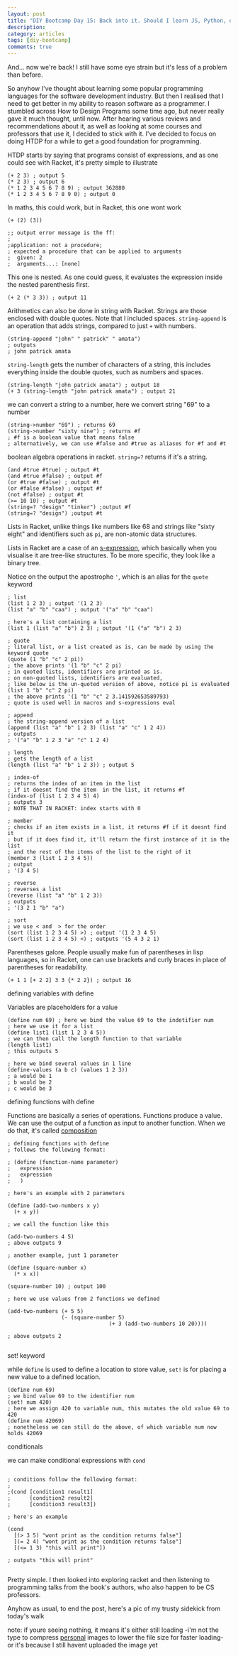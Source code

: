 ```yaml
---
layout: post
title: "DIY Bootcamp Day 15: Back into it. Should I learn JS, Python, or Java? Nah, let's go with Racket"
description: 
category: articles
tags: [diy-bootcamp]
comments: true
---
```


And... now we're back! I still have some eye strain but it's less of a problem than before. 

So anyhow I've thought about learning some popular programming languages for the software development industry. But then I realised that I need to get better in my ability to reason software as a programmer. I stumbled across How to Design Programs some time ago, but never really gave it much thought, until now. After hearing various reviews and recommendations about it, as well as looking at some courses and professors that use it, I decided to stick with it. I've decided to focus on doing HTDP for a while to get a good foundation for programming.

<!-- more -->

HTDP starts by saying that programs consist of expressions, and as one could see with Racket, it's pretty simple to illustrate

```racket
(+ 2 3) ; output 5
(* 2 3) ; output 6
(* 1 2 3 4 5 6 7 8 9) ; output 362880
(* 1 2 3 4 5 6 7 8 9 0) ; output 0
```

In maths, this could work, but in Racket, this one wont work

```racket
(+ (2) (3))

;; output error message is the ff:
;
;application: not a procedure;
; expected a procedure that can be applied to arguments
;  given: 2
;  arguments...: [none]
```

This one is nested. As one could guess, it evaluates the expression inside the nested parenthesis first.

```racket
(+ 2 (* 3 3)) ; output 11
```

Arithmetics can also be done in string with Racket. Strings are those enclosed with double quotes. Note that I included spaces. <code>string-append</code> is an operation that adds strings, compared to just <code>+</code> with numbers.

```racket
(string-append "john" " patrick" " amata")
; outputs
; john patrick amata
```

<code>string-length</code> gets the number of characters of a string, this includes everything inside the double quotes, such as numbers and spaces.

```racket
(string-length "john patrick amata") ; output 18
(+ 3 (string-length "john patrick amata") ; output 21
```

we can convert a string to a number, here we convert  string "69" to a number

``` racket
(string->number "69") ; returns 69
(string->number "sixty nine") ; returns #f 
; #f is a boolean value that means false
; alternatively, we can use #false and #true as aliases for #f and #t
```

boolean algebra operations in racket. <code>string=?</code> returns if it's a string.

```racket
(and #true #true) ; output #t
(and #true #false) ; output #f
(or #true #false) ; output #t
(or #false #false) ; output #f
(not #false) ; output #t
(>= 10 10) ; output #t
(string=? "design" "tinker") ;output #f
(string=? "design") ;output #t
```

Lists in Racket, unlike things like numbers like 68 and strings like "sixty eight" and identifiers such as <code>pi</code>, are non-atomic data structures. 

Lists in Racket are a case of an <u>s-expression</u>, which basically when you visualise it are tree-like structures. To be more specific, they look like a binary tree.

Notice on the output the apostrophe <code>'</code>, which is an alias for the <code>quote</code> keyword


```racket
; list
(list 1 2 3) ; output '(1 2 3)
(list "a" "b" "caa") ; output '("a" "b" "caa")

; here's a list containing a list
(list 1 (list "a" "b") 2 3) ; output '(1 ("a" "b") 2 3)

; quote
; literal list, or a list created as is, can be made by using the keyword quote
(quote (1 "b" "c" 2 pi))
; the above prints '(1 "b" "c" 2 pi)
; in quoted lists, identifiers are printed as is.
; on non-quoted lists, identifiers are evaluated,
; like below is the un-quoted version of above, notice pi is evaluated
(list 1 "b" "c" 2 pi)
; the above prints '(1 "b" "c" 2 3.141592653589793)
; quote is used well in macros and s-expressions eval

; append
; the string-append version of a list
(append (list "a" "b" 1 2 3) (list "a" "c" 1 2 4))
; outputs
; '("a" "b" 1 2 3 "a" "c" 1 2 4)

; length
; gets the length of a list
(length (list "a" "b" 1 2 3)) ; output 5

; index-of
; returns the index of an item in the list
; if it doesnt find the item  in the list, it returns #f
(index-of (list 1 2 3 4 5) 4)
; outputs 3
; NOTE THAT IN RACKET: index starts with 0

; member
; checks if an item exists in a list, it returns #f if it doesnt find it
; but if it does find it, it'll return the first instance of it in the list 
; and the rest of the items of the list to the right of it
(member 3 (list 1 2 3 4 5))
; output
; '(3 4 5)

; reverse
; reverses a list
(reverse (list "a" "b" 1 2 3))
; outputs
; '(3 2 1 "b" "a")

; sort
; we use < and  > for the order
(sort (list 1 2 3 4 5) >) ; output '(1 2 3 4 5)
(sort (list 1 2 3 4 5) <) ; outputs '(5 4 3 2 1)
```

Parentheses galore. People usually make fun of parentheses in lisp languages, so in Racket, one can use brackets and curly braces in place of parentheses for readability.

```racket
(+ 1 1 [+ 2 2] 3 3 {* 2 2}) ; output 16
```

defining variables with define

Variables are placeholders for a value

```racket
(define num 69) ; here we bind the value 69 to the indetifier num
; here we use it for a list
(define list1 (list 1 2 3 4 5))
; we can then call the length function to that variable
(length list1)
; this outputs 5

; here we bind several values in 1 line
(define-values (a b c) (values 1 2 3))
; a would be 1
; b would be 2
; c would be 3
```

defining functions with define

Functions are basically a series of operations. Functions produce a value. We can use the output of a function as input to another function. When we do that, it's called <a href="https://en.wikipedia.org/wiki/Function_composition_(computer_science)">composition</a>

```racket
; defining functions with define
; follows the following format:

; (define (function-name parameter) 
;   expression 
;   expression
;	)

; here's an example with 2 parameters

(define (add-two-numbers x y)
  (+ x y))

; we call the function like this

(add-two-numbers 4 5) 
; above outputs 9

; another example, just 1 parameter

(define (square-number x)
  (* x x))

(square-number 10) ; output 100

; here we use values from 2 functions we defined

(add-two-numbers (+ 5 5)
                 (- (square-number 5)
                                (+ 3 (add-two-numbers 10 20))))

; above outputs 2


```

set! keyword

while <code>define</code> is used to define a location to store value, <code>set!</code> is for placing a new value to a defined location. 

```racket
(define num 69)
; we bind value 69 to the identifier num
(set! num 420)
; here we assign 420 to variable num, this mutates the old value 69 to 420
(define num 42069)
; nonetheless we can still do the above, of which variable num now holds 42069
```

conditionals

we can make conditional expressions with <code>cond</code>

```racket

; conditions follow the following format:
;
;(cond [condition1 result1]
;      [condition2 result2]
;      [condition3 result3])

; here's an example

(cond
  [(> 3 5) "wont print as the condition returns false"]
  [(= 2 4) "wont print as the condition returns false"]
  [(<= 1 3) "this will print"])
  
; outputs "this will print"


```

Pretty simple. I then looked into exploring racket and then listening to programming talks from the book's authors, who also happen to be CS professors.

Anyhow as usual, to end the post, here's a pic of my trusty sidekick from today's walk

note: if youre seeing nothing, it means it's either still loading -i'm not the type to compress <u>personal</u> images to lower the file size for faster loading- or it's because I still havent uploaded the image yet
